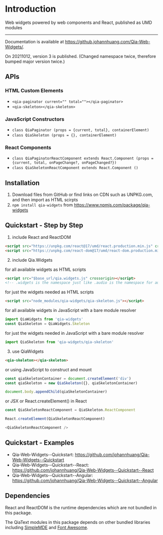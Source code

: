 # Introduction

Web widgets powered by web components and React, published as UMD modules

---

Documentation is available at <https://github.johannhuang.com/Qia-Web-Widgets/>.

On 20211012, version 3 is published. (Changed namespace twice, therefore bumped major version twice.)


## APIs

### HTML Custom Elements

- `<qia-paginator current="" total=""></qia-paginator>`
- `<qia-skeleton></qia-skeleton>`

### JavaScript Constructors

- `class QiaPaginator (props = {current, total}, containerElement)`
- `class QiaSkeleton (props = {}, containerElement)`

### React Components

- `class QiaPaginatorReactComponent extends React.Component (props = {current, total, onPageChange?, onPageChanged?})`
- `class QiaSkeletonReactComponent extends React.Component ()`


## Installation

1. Download files from GitHub or find links on CDN such as UNPKG.com, and then import as HTML scirpts
2. `npm install qia-widgets` from <https://www.npmjs.com/package/qia-widgets>


## Quickstart - Step by Step

1. include React and ReactDOM

```html
<script src="https://unpkg.com/react@17/umd/react.production.min.js" crossorigin></script>
<script src="https://unpkg.com/react-dom@17/umd/react-dom.production.min.js" crossorigin></script>
```

2. include Qia.Widgets

for all available widgets as HTML scripts

```html
<script src="$base_url/qia.widgets.js" crossorigin></script>
<!-- .widgets is the namespace just like .audio is the namespace for audio-player; web components are named without widgets in-between, such as qia-paginator -->
```

for just the widgets needed as HTML scripts

```html
<script src="node_modules/qia-widgets/qia-skeleton.js"></script>
```

for all available widgets in JavaScript with a bare module resolver

```js
import QiaWidgets from 'qia-widgets'
const QiaSkeleton = QiaWidgets.Skeleton
```

for just the widgets needed in JavaScript with a bare module resolver

```js
import QiaSkeleton from 'qia-widgets/qia-skeleton'
```

3. use QiaWidgets

```html
<qia-skeleton></qia-skeleton>
```

or using JavaScript to construct and mount

```js
const qiaSkeletonContainer = document.createElement('div')
const qiaSkeleton = new QiaSkeleton({}, qiaSkeletonContainer)

document.body.appendChild(qiaSkeletonContainer)
```

or JSX or React.createElement() in React

```js
const QiaSkeletonReactComponent = QiaSkeleton.ReactComponent

React.createElement(QiaSkeletonReactComponent)

<QiaSkeletonReactComponent />
```


## Quickstart - Examples

- Qia-Web-Widgets--Quickstart: <https://github.com/johannhuang/Qia-Web-Widgets--Quickstart>
- Qia-Web-Widgets--Quickstart--React: <https://github.com/johannhuang/Qia-Web-Widgets--Quickstart--React>
- Qia-Web-Widgets--Quickstart--Angular: <https://github.com/johannhuang/Qia-Web-Widgets--Quickstart--Angular>


## Dependencies

React and ReactDOM is the runtime dependencies which are not bundled in this package.

The QiaText modules in this package depends on other bundled libraries including [SimpleMDE](https://www.npmjs.com/package/simplemde) and [Font Awesome](https://www.npmjs.com/package/font-awesome).
